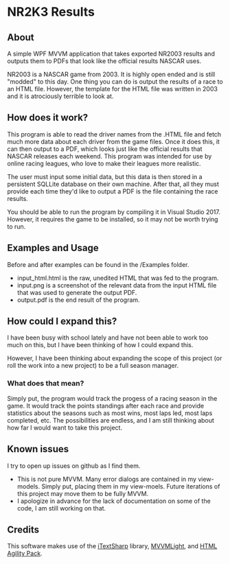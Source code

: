 # NR2K3 Results

## About

A simple WPF MVVM application that takes exported NR2003 results and outputs them to PDFs that look like the official results NASCAR uses.

NR2003 is a NASCAR game from 2003. It is highly open ended and is still "modded" to this day. One thing you can do is output the results of a race to an HTML file. However, the template for the HTML file was written in 2003 and it is atrociously terrible to look at. 

## How does it work?
This program is able to read the driver names from the .HTML file and fetch much more data about each driver from the game files. Once it does this, it can then output to a PDF, which looks just like the official results that NASCAR releases each weekend. This program was intended for use by online racing leagues, who love to make their leagues more realistic.

The user must input some initial data, but this data is then stored in a persistent SQLLite database on their own machine. After that, all they must provide each time they'd like to output a PDF is the file containing the race results.

You should be able to run the program by compiling it in Visual Studio 2017. However, it requires the game to be installed, so it may not be worth trying to run.

## Examples and Usage
Before and after examples can be found in the /Examples folder.
  - input_html.html is the raw, unedited HTML that was fed to the program.
  - input.png is a screenshot of the relevant data from the input HTML file that was used to generate the output PDF.
  - output.pdf is the end result of the program. 
  
## How could I expand this?
I have been busy with school lately and have not been able to work too much on this, but I have been thinking of how I could expand this.

However, I have been thinking about expanding the scope of this project (or roll the work into a new project) to be a full season manager.

### What does that mean?
Simply put, the program would track the progess of a racing season in the game. It would track the points standings after each race and provide statistics about the seasons such as most wins, most laps led, most laps completed, etc. The possibilities are endless, and I am still thinking about how far I would want to take this project.

## Known issues
I try to open up issues on github as I find them.

- This is not pure MVVM. Many error dialogs are contained in my view-models. Simply put, placing them in my view-moels. Future iterations of this project may move them to be fully MVVM.
- I apologize in advance for the lack of documentation on some of the code, I am still working on that.

## Credits
This software makes use of the [iTextSharp](https://github.com/itext/itextsharp) library, [MVVMLight](https://github.com/lbugnion/mvvmlight), and [HTML Agility Pack](https://github.com/zzzprojects/html-agility-pack).
